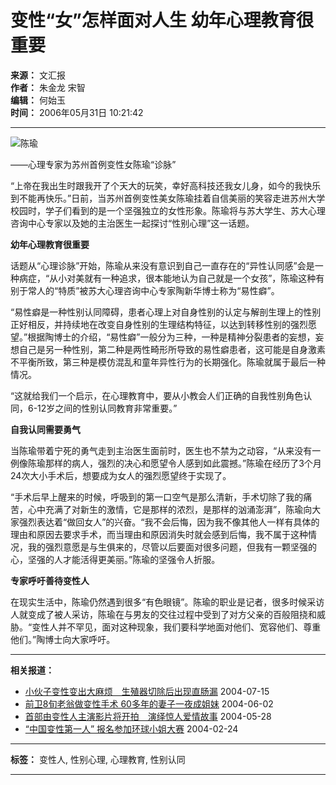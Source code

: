 # 变性“女”怎样面对人生 幼年心理教育很重要

**来源：** 文汇报  
**作者：** 朱金龙 宋智  
**编辑：** 何始玉  
**时间：** 2006年05月31日 10:21:42  

---

![陈瑜](http://img.zjolcdn.com/pic/0/06/12/96/6129677_786702.jpg)

——心理专家为苏州首例变性女陈瑜“诊脉”

“上帝在我出生时跟我开了个天大的玩笑，幸好高科技还我女儿身，如今的我快乐到不能再快乐。”日前，当苏州首例变性美女陈瑜挂着自信美丽的笑容走进苏州大学校园时，学子们看到的是一个坚强独立的女性形象。陈瑜将与苏大学生、苏大心理咨询中心专家以及她的主治医生一起探讨“性别心理”这一话题。

**幼年心理教育很重要**

话题从“心理诊脉”开始，陈瑜从来没有意识到自己一直存在的“异性认同感”会是一种病症，“从小对美就有一种追求，很本能地认为自己就是一个女孩”，陈瑜这种有别于常人的“特质”被苏大心理咨询中心专家陶新华博士称为“易性癖”。

“易性癖是一种性别认同障碍，患者心理上对自身性别的认定与解剖生理上的性别正好相反，并持续地在改变自身性别的生理结构特征，以达到转移性别的强烈愿望。”根据陶博士的介绍，“易性癖”一般分为三种，一种是精神分裂患者的妄想，妄想自己是另一种性别，第二种是两性畸形所导致的易性癖患者，这可能是自身激素不平衡所致，第三种是模仿混乱和童年异性行为的长期强化。陈瑜就属于最后一种情况。

“这就给我们一个启示，在心理教育中，要从小教会人们正确的自我性别角色认同，6-12岁之间的性别认同教育非常重要。”

**自我认同需要勇气**

当陈瑜带着宁死的勇气走到主治医生面前时，医生也不禁为之动容，“从来没有一例像陈瑜那样的病人，强烈的决心和愿望令人感到如此震撼。”陈瑜在经历了3个月24次大小手术后，想要成为女人的强烈愿望终于实现了。

“手术后早上醒来的时候，呼吸到的第一口空气是那么清新，手术切除了我的痛苦，心中充满了对新生的激情，它是那样的浓烈，是那样的汹涌澎湃”，陈瑜向大家强烈表达着“做回女人”的兴奋。“我不会后悔，因为我不像其他人一样有具体的理由和原因去要求手术，而当理由和原因消失时就会感到后悔，我不属于这种情况，我的强烈意愿是与生俱来的，尽管以后要面对很多问题，但我有一颗坚强的心，坚强的人才能活得更美丽。”陈瑜的坚强令人折服。

**专家呼吁善待变性人**

在现实生活中，陈瑜仍然遇到很多“有色眼镜”。陈瑜的职业是记者，很多时候采访人就变成了被人采访，陈瑜在与男友的交往过程中受到了对方父亲的百般阻挠和威胁。“变性人并不罕见，面对这种现象，我们要科学地面对他们、宽容他们、尊重他们。”陶博士向大家呼吁。

---

**相关报道：**

- [小伙子变性变出大麻烦　生殖器切除后出现直肠漏](http://china.zjol.com.cn/05china/system/2004/07/15/003053060.shtml) 2004-07-15
- [前卫8旬老翁做变性手术 60多年的妻子一夜成姐妹](http://china.zjol.com.cn/05china/system/2004/06/02/002867804.shtml) 2004-06-02
- [首部由变性人主演影片将开拍　演绎惊人爱情故事](http://china.zjol.com.cn/05china/system/2004/05/28/002849587.shtml) 2004-05-28
- [“中国变性第一人” 报名参加环球小姐大赛](http://china.zjol.com.cn/05china/system/2004/02/24/002450503.shtml) 2004-02-24

---

**标签：** 变性人, 性别心理, 心理教育, 性别认同

---